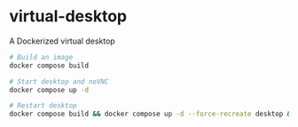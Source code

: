 # virtual-desktop
A Dockerized virtual desktop

```sh
# Build an image
docker compose build

# Start desktop and noVNC
docker compose up -d

# Restart desktop
docker compose build && docker compose up -d --force-recreate desktop && docker compose logs -f
```